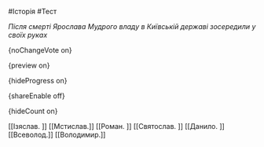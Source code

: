 #Історія #Тест

*Після смерті Ярослава Мудрого владу в Київській державі зосередили у своїх руках*

{noChangeVote on}

{preview on}

{hideProgress on}

{shareEnable off}

{hideCount on}

[[Ізяслав. ]]
[[Мстислав.]]
[[Роман. ]]
[[Святослав. ]]
[[Данило. ]]
[[Всеволод.]]
[[Володимир.]]
